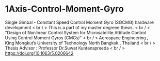 # 1Axis-Control-Moment-Gyro
Single Gimbal - Constant Speed Control Moment Gyro (SGCMG) hardware development < br / > 
This is a part of my master degreee thesis. < br / > 
"Design of Nonlinear Control System for Microsatellite Attitude Control Using Control Moment Gyros (CMGs)" < br / > 
Aerospace Engineering , King Mongkut’s University of Technology North Bangkok , Thailand < br / > 
Thesis Advisor	:  Professor Dr.Suwat Kuntanapreeda < br / > 
https://doi.org/10.1063/5.0206642
